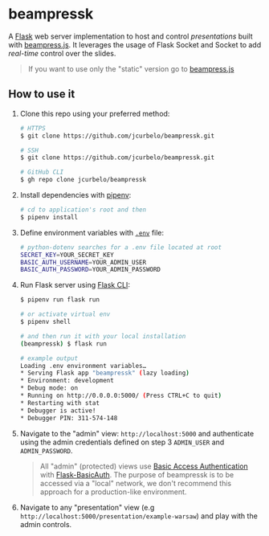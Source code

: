 # beampressk

A [Flask](http://flask.pocoo.org/) web server implementation to host and control *presentations* built with [beampress.js](https://github.com/jcurbelo/beampress). It leverages the usage of Flask Socket and Socket to add _real-time_ control over the slides.
> If you want to use only the "static" version go to [beampress.js](https://github.com/jcurbelo/beampress)

## How to use it

1. Clone this repo using your preferred method:

    ```bash
    # HTTPS
    $ git clone https://github.com/jcurbelo/beampressk.git

    # SSH
    $ git clone https://github.com/jcurbelo/beampressk.git

    # GitHub CLI
    $ gh repo clone jcurbelo/beampressk
    ```

2. Install dependencies with [pipenv](https://pipenv.readthedocs.io/en/latest/):

    ```bash
    # cd to application's root and then
    $ pipenv install
    ```

3. Define environment variables with [`.env`](https://pipenv-fork.readthedocs.io/en/latest/advanced.html#automatic-loading-of-env) file:

    ```bash
    # python-dotenv searches for a .env file located at root
    SECRET_KEY=YOUR_SECRET_KEY
    BASIC_AUTH_USERNAME=YOUR_ADMIN_USER
    BASIC_AUTH_PASSWORD=YOUR_ADMIN_PASSWORD
    ```

4. Run Flask server using [Flask CLI](https://flask.palletsprojects.com/en/1.1.x/cli/):

    ```bash
    $ pipenv run flask run

    # or activate virtual env
    $ pipenv shell

    # and then run it with your local installation
    (beampressk) $ flask run

    # example output
    Loading .env environment variables…
    * Serving Flask app "beampressk" (lazy loading)
    * Environment: development
    * Debug mode: on
    * Running on http://0.0.0.0:5000/ (Press CTRL+C to quit)
    * Restarting with stat
    * Debugger is active!
    * Debugger PIN: 311-574-148
    ```

5. Navigate to the "admin" view: `http://localhost:5000` and authenticate using the admin credentials defined on step 3 `ADMIN_USER` and `ADMIN_PASSWORD`.
    > All "admin" (protected) views use [Basic Access Authentication](https://en.wikipedia.org/wiki/Basic_access_authentication) with [Flask-BasicAuth](https://flask-basicauth.readthedocs.io/en/latest/). The purpose of beampressk is to be accessed via a "local" network, we don't recommend this approach for a production-like environment.
6. Navigate to any "presentation" view (e.g `http://localhost:5000/presentation/example-warsaw`) and play with the admin controls.
